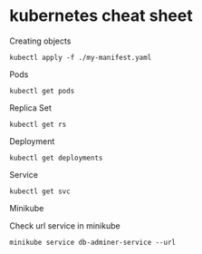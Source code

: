 # kubernetes cheat sheet

Creating objects
```
kubectl apply -f ./my-manifest.yaml  
```

Pods
```
kubectl get pods
```

Replica Set 

```
kubectl get rs
```

Deployment

```
kubectl get deployments
```

Service 

```
kubectl get svc
```

Minikube

Check url service in minikube 

```
minikube service db-adminer-service --url
```




